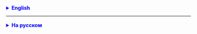 <details style="margin-top: 16px">
  <summary style="cursor: pointer; color: blue;"><b>English</b></summary>

- Complete the methods for MyArrayList and write tests for them.

</details>

<hr>

<details style="margin-top: 16px">
  <summary style="cursor: pointer; color: blue;"><b>На русском</b></summary>

 - дописать методы MyArrayList и тесты к ним

</details>
